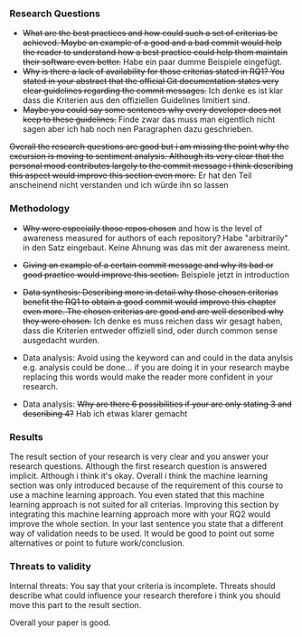 ### Research Questions
- ~~What are the best practices and how could such a set of criterias be achieved. Maybe an example of a good and a bad commit would help the reader to understand how a best practice could help them maintain their software even better.~~ Habe ein paar dumme Beispiele eingefügt.
- ~~Why is there a lack of availability for those criterias stated in RQ1? You stated in your abstract that the official Git documentation states very clear guidelines regarding the commit messages.~~ Ich denke es ist klar dass die Kriterien aus den offiziellen Guidelines limitiert sind.
- ~~Maybe you could say some sentences why every developer does not keep to these guidelines.~~ Finde zwar das muss man eigentlich nicht sagen aber ich hab noch nen Paragraphen dazu geschrieben.

~~Overall the research questions are good but i am missing the point why the excursion is moving to sentiment analysis. Although its very clear that the personal mood contributes largely to the commit message i think describing this aspect would improve this section even more.~~ Er hat den Teil anscheinend nicht verstanden und ich würde ihn so lassen

### Methodology
- ~~Why were especially those repos chosen~~ and how is the level of awareness measured for authors of each repository? Habe "arbitrarily" in den Satz eingebaut. Keine Ahnung was das mit der awareness meint.

- ~~Giving an example of a certain commit message and why its bad or good practice would improve this section.~~ Beispiele jetzt in introduction

- ~~Data synthesis: Describing more in detail why those chosen criterias benefit the RQ1 to obtain a good commit would improve this chapter even more. The chosen criterias are good and are well described why they were chosen.~~ Ich denke es muss reichen dass wir gesagt haben, dass die Kriterien entweder offiziell sind, oder durch common sense ausgedacht wurden.

- Data analysis: Avoid using the keyword can and could in the data anylsis e.g. analysis could be done... if you are doing it in your research maybe replacing this words would make the reader more confident in your research.

- Data analysis: ~~Why are there 6 possibilities if your are only stating 3 and describing 4?~~ Hab ich etwas klarer gemacht

### Results
The result section of your research is very clear and you answer your research questions. Although the first research question is answered implicit. Although i think it's okay. Overall i think the machine learning section was only introduced because of the requirement of this course to use a machine learning approach. You even stated that this machine learning approach is not suited for all criterias. Improving this section by integrating this machine learning approach more with your RQ2 would improve the whole section. In your last sentence you state that a different way of validation needs to be used. It would be good to point out some alternatives or point to future work/conclusion.

### Threats to validity
Internal threats: You say that your criteria is incomplete. Threats should describe what could influence your research therefore i think you should move this part to the result section.


Overall your paper is good.
